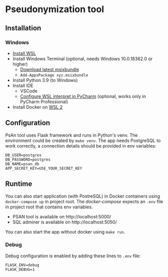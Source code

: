 Pseudonymization tool
=====================

Installation
-------------

### Windows

- [Install WSL](https://docs.microsoft.com/en-us/windows/wsl/install-win10)
- Install Windows Terminal (optional, needs Windows 10.0.18362.0 or higher)
    - [Download latest msixbundle](https://github.com/microsoft/terminal/releases)
    - `Add-AppxPackage xyz.msixbundle`
- Install Python 3.9 (to Windows)
- Install IDE
    - VSCode
    - [Configure WSL interpret in PyCharm](https://www.jetbrains.com/help/pycharm/using-wsl-as-a-remote-interpreter.html) (optional, works only in PyCharm Professional)
- Install Docker on [WSL 2](https://docs.docker.com/docker-for-windows/wsl/)


Configuration
-------------

PsAn tool uses Flask framework and runs in Python's venv. The environment could be created by `make venv`. The app needs PostgreSQL to work correctly, a connection details should be provided in env variables:

```
DB_USER=postgres
DB_PASSWORD=postgres
DB_NAME=psan_db
APP_SECRET_KEY=USE_YOUR_SECRET_KEY
```

Runtime
-------

You can also start application (with PostreSQL) in Docker containers using `docker-compose up` in project root. The _docker-compose_ expects an `.env` file in project root that contains env variables.

- PSAN tool is available on http://localhost:5000/
- SQL adminer is available on http://localhost:5050/

You can also start the app without docker using `make run`.

### Debug

Debug configuration is enabled by adding these lines to `.env` file:

```
FLASK_ENV=debug
FLASK_DEBUG=1
```
